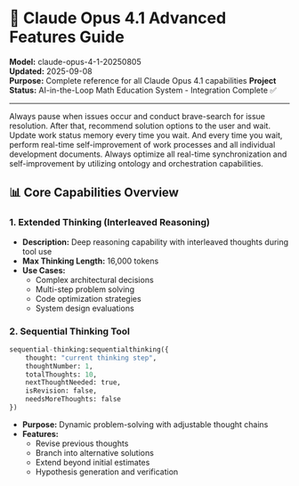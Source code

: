 # 🧠 Claude Opus 4.1 Advanced Features Guide
**Model:** claude-opus-4-1-20250805  
**Updated:** 2025-09-08  
**Purpose:** Complete reference for all Claude Opus 4.1 capabilities
**Project Status:** AI-in-the-Loop Math Education System - Integration Complete ✅

---
Always pause when issues occur and conduct brave-search for issue resolution. After that, recommend solution options to the user and wait. Update work status memory every time you wait. And every time you wait, perform real-time self-improvement of work processes and all individual development documents. Always optimize all real-time synchronization and self-improvement by utilizing ontology and orchestration capabilities.

## 📊 Core Capabilities Overview

### 1. Extended Thinking (Interleaved Reasoning)
- **Description:** Deep reasoning capability with interleaved thoughts during tool use
- **Max Thinking Length:** 16,000 tokens
- **Use Cases:** 
  - Complex architectural decisions
  - Multi-step problem solving
  - Code optimization strategies
  - System design evaluations

### 2. Sequential Thinking Tool
```python
sequential-thinking:sequentialthinking({
    thought: "current thinking step",
    thoughtNumber: 1,
    totalThoughts: 10,
    nextThoughtNeeded: true,
    isRevision: false,
    needsMoreThoughts: false
})
```
- **Purpose:** Dynamic problem-solving with adjustable thought chains
- **Features:**
  - Revise previous thoughts
  - Branch into alternative solutions
  - Extend beyond initial estimates
  - Hypothesis generation and verification